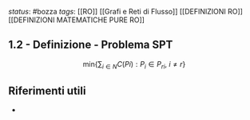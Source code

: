 *status*: #bozza 
*tags*: [[RO]] [[Grafi e Reti di Flusso]] [[DEFINIZIONI RO]] [[DEFINIZIONI MATEMATICHE PURE RO]]

## 1.2 - Definizione - Problema SPT

$$
\text{min}\{\sum_{i \in N} C(Pi): P_{i} \in P_{ri}, \ i \neq r\}
$$

## Riferimenti utili

* 